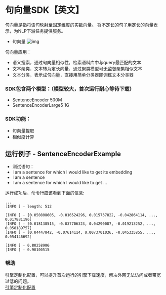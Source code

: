# 句向量SDK【英文】
句向量是指将语句映射至固定维度的实数向量。
将不定长的句子用定长的向量表示，为NLP下游任务提供服务。

- 句向量
![img](https://djl-model.oss-cn-hongkong.aliyuncs.com/AIAS/nlp_sdks/Universal-Sentence-Encoder.png)


句向量应用：
- 语义搜索，通过句向量相似性，检索语料库中与query最匹配的文本
- 文本聚类，文本转为定长向量，通过聚类模型可无监督聚集相似文本
- 文本分类，表示成句向量，直接用简单分类器即训练文本分类器


### SDK包含两个模型：（模型较大，首次运行耐心等待下载）
-  SentenceEncoder 500M
-  SentenceEncoderLarge5 1G

### SDK功能：
-  句向量提取
-  相似度计算

## 运行例子 - SentenceEncoderExample
- 测试语句：
- I am a sentence for which I would like to get its embedding
- I am a sentence
- I am a sentence for which I would like to get ...

运行成功后，命令行应该看到下面的信息:
```text
...
[INFO ] - length: 512

[INFO ] - [0.050808605, -0.016524296, 0.015737822, -0.042864114, ..., 0.017881196]
[INFO ] - [0.018138515, -0.037706323, 0.04290087, -0.019213252, ..., 0.058189757]
[INFO ] - [0.04447042, -0.07614114, 0.0073701036, -0.045335855, ..., 0.054146692]

[INFO ] - 0.80258906
[INFO ] - 0.90100515
```

### 帮助 
引擎定制化配置，可以提升首次运行的引擎下载速度，解决外网无法访问或者带宽过低的问题。         
[引擎定制化配置](http://aias.top/engine_cpu.html)

